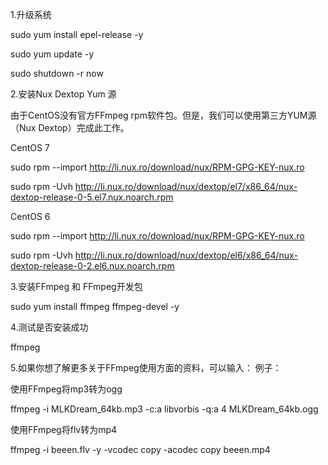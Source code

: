 


 1.升级系统

sudo yum install epel-release -y

sudo yum update -y

sudo shutdown -r now

2.安装Nux Dextop Yum 源

由于CentOS没有官方FFmpeg rpm软件包。但是，我们可以使用第三方YUM源（Nux Dextop）完成此工作。

CentOS 7

sudo rpm --import http://li.nux.ro/download/nux/RPM-GPG-KEY-nux.ro

sudo rpm -Uvh http://li.nux.ro/download/nux/dextop/el7/x86_64/nux-dextop-release-0-5.el7.nux.noarch.rpm


CentOS 6

sudo rpm --import http://li.nux.ro/download/nux/RPM-GPG-KEY-nux.ro

sudo rpm -Uvh http://li.nux.ro/download/nux/dextop/el6/x86_64/nux-dextop-release-0-2.el6.nux.noarch.rpm

3.安装FFmpeg 和 FFmpeg开发包

sudo yum install ffmpeg ffmpeg-devel -y

4.测试是否安装成功

ffmpeg

5.如果你想了解更多关于FFmpeg使用方面的资料，可以输入：
例子：

使用FFmpeg将mp3转为ogg

ffmpeg -i MLKDream_64kb.mp3 -c:a libvorbis -q:a 4 MLKDream_64kb.ogg

使用FFmpeg将flv转为mp4

ffmpeg -i beeen.flv -y -vcodec copy -acodec copy beeen.mp4

